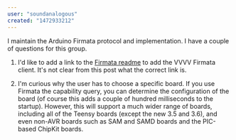 ```yaml
---
user: "soundanalogous"
created: "1472933212"
---
```


I maintain the Arduino Firmata protocol and implementation. I have a couple of questions for this group.

1. I'd like to add a link to the [Firmata readme](https://github.com/firmata/arduino#firmata-client-libraries) to add the VVVV Firmata client. It's not clear from this post what the correct link is.

2. I'm curious why the user has to choose a specific board. If you use Firmata the capability query, you can determine the configuration of the board (of course this adds a couple of hundred milliseconds to the startup). However, this will support a much wider range of boards, including all of the Teensy boards (except the new 3.5 and 3.6), and even non-AVR boards such as SAM and SAMD boards and the PIC-based ChipKit boards.
